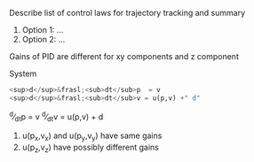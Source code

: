 Describe list of control laws for trajectory tracking and summary

1. Option 1: ...
2. Option 2: ...


Gains of PID are different for xy components and z component

System
```python
<sup>d</sup>&frasl;<sub>dt</sub>p  = v
<sup>d</sup>&frasl;<sub>dt</sub>v = u(p,v) +" d"
```

<sup>d</sup>&frasl;<sub>dt</sub>p  = v
<sup>d</sup>&frasl;<sub>dt</sub>v = u(p,v) + d


1. u(p<sub>x</sub>,v<sub>x</sub>) and u(p<sub>y</sub>,v<sub>y</sub>) have same gains 
2. u(p<sub>z</sub>,v<sub>z</sub>) have possibly different gains 
